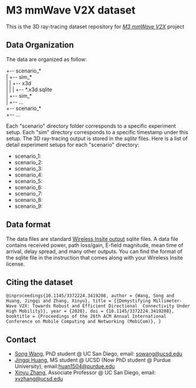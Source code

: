 # M3 mmWave V2X dataset

This is the 3D ray-tracing dataset repository for [*M3 mmWave V2X*](http://m3.ucsd.edu/mmwave-v2x-testbed/) project

## Data Organization

The data are organized as follow:


+-- scenario_\*  
|	+-- sim_\*  
|	|    +-- x3d  
|   |    |   +-- \*.x3d.sqlite  
|	+-- sim_\*  
|	+-- ...  
+-- scenario_\*   
+-- ...   

Each "scenario" directory folder corresponds to a specific experiment setup. Each "sim" directory corresponds to a specific timestamp under this setup. The 3D ray-tracing output is stored in the *sqlite* files. Here is a list of detail experiment setups for each "scenario" directory:

 - scenario_1: 
 - scenario_2:
 - scenario_3: 
 - scenario_4:
 - scenario_5:
 - scenario_6:
 - scenario_7:
 - scenario_8:
 - scenario_9:

## Data format

The data files are standard [Wireless Insite output](https://www.remcom.com/wireless-insite-outputs) sqlite files. A data file contains received power, path loss/gain, E-field magnitude, mean time of arrival, delay spread, and many other outputs. You can find the format of the sqlite file in the instruction that comes along with your Wireless Insite license.

## Citing the dataset
``
@inproceedings{10.1145/3372224.3419208,
    author = {Wang, Song and Huang, Jingqi and Zhang, Xinyu},
    title = {{Demystifying Millimeter-Wave V2X: Towards Robust and Efficient Directional  Connectivity Under High Mobility}},
    year = {2020},
    doi = {10.1145/3372224.3419208},
    booktitle = {Proceedings of the 26th ACM Annual International Conference on Mobile Computing and Networking (MobiCom)},
}
``

## Contact
 - [Song Wang](https://s0ngwang.github.io), PhD student @ UC San Diego, email: sowang@ucsd.edu
 - [Jingqi Huang](https://jingqihuang.github.io), MS student @ UCSD (Now PhD student @ Purdue University), email:huan1504@purdue.edu
 - [Xinyu Zhang](http://xyzhang.ucsd.edu), Associate Professor @ UC San Diego, email: xyzhang@ucsd.edu
